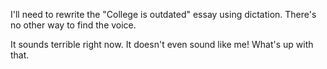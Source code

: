 I'll need to rewrite the "College is outdated" essay using dictation. There's no other way to find the voice.

It sounds terrible right now. It doesn't even sound like me! What's up with that.